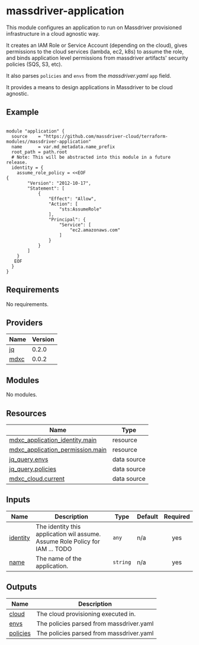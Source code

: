 # massdriver-application

This module configures an application to run on Massdriver provisioned infrastructure in a cloud agnostic way.

It creates an IAM Role or Service Account (depending on the cloud), gives permissions to the cloud services (lambda, ec2, k8s) to assume the role, and binds application level permissions from massdriver artifacts' security policies (SQS, S3, etc).

It also parses `policies` and `envs` from the _massdriver.yaml_ `app` field.

It provides a means to design applications in Massdriver to be cloud agnostic.

## Example

```hcl

module "application" {
  source    = "https://github.com/massdriver-cloud/terraform-modules//massdriver-application"
  name      = var.md_metadata.name_prefix
  root_path = path.root
  # Note: This will be abstracted into this module in a future release.
  identity = {
    assume_role_policy = <<EOF
{
		"Version": "2012-10-17",
		"Statement": [
			{
				"Effect": "Allow",
				"Action": [
					"sts:AssumeRole"
				],
				"Principal": {
					"Service": [
						"ec2.amazonaws.com"
					]
				}
			}
		]
	}
   EOF
  }
}
```

<!-- BEGINNING OF PRE-COMMIT-TERRAFORM DOCS HOOK -->
## Requirements

No requirements.

## Providers

| Name | Version |
|------|---------|
| <a name="provider_jq"></a> [jq](#provider\_jq) | 0.2.0 |
| <a name="provider_mdxc"></a> [mdxc](#provider\_mdxc) | 0.0.2 |

## Modules

No modules.

## Resources

| Name | Type |
|------|------|
| [mdxc_application_identity.main](https://registry.terraform.io/providers/massdriver-cloud/mdxc/latest/docs/resources/application_identity) | resource |
| [mdxc_application_permission.main](https://registry.terraform.io/providers/massdriver-cloud/mdxc/latest/docs/resources/application_permission) | resource |
| [jq_query.envs](https://registry.terraform.io/providers/massdriver-cloud/jq/latest/docs/data-sources/query) | data source |
| [jq_query.policies](https://registry.terraform.io/providers/massdriver-cloud/jq/latest/docs/data-sources/query) | data source |
| [mdxc_cloud.current](https://registry.terraform.io/providers/massdriver-cloud/mdxc/latest/docs/data-sources/cloud) | data source |

## Inputs

| Name | Description | Type | Default | Required |
|------|-------------|------|---------|:--------:|
| <a name="input_identity"></a> [identity](#input\_identity) | The identity this application wil assume. Assume Role Policy for IAM ... TODO | `any` | n/a | yes |
| <a name="input_name"></a> [name](#input\_name) | The name of the application. | `string` | n/a | yes |

## Outputs

| Name | Description |
|------|-------------|
| <a name="output_cloud"></a> [cloud](#output\_cloud) | The cloud provisioning executed in. |
| <a name="output_envs"></a> [envs](#output\_envs) | The policies parsed from massdriver.yaml |
| <a name="output_policies"></a> [policies](#output\_policies) | The policies parsed from massdriver.yaml |
<!-- END OF PRE-COMMIT-TERRAFORM DOCS HOOK -->
